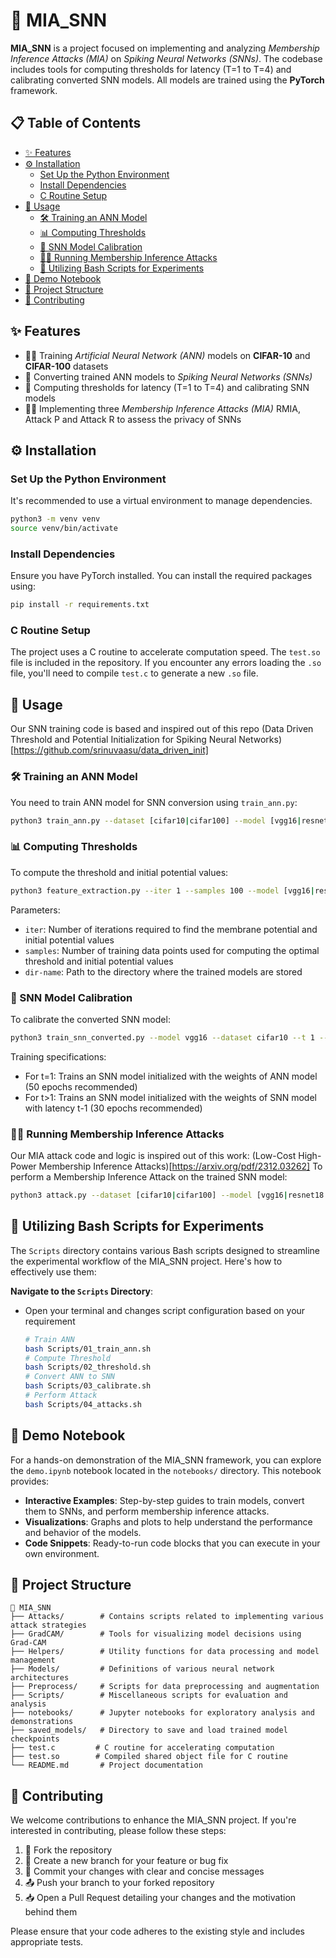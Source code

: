 # 🧠 MIA_SNN

**MIA_SNN** is a project focused on implementing and analyzing *Membership Inference Attacks (MIA)* on *Spiking Neural Networks (SNNs)*. The codebase includes tools for computing thresholds for latency (T=1 to T=4) and calibrating converted SNN models. All models are trained using the **PyTorch** framework.

## 📋 Table of Contents

- [✨ Features](#-features)
- [⚙️ Installation](#️-installation)
  - [Set Up the Python Environment](#set-up-the-python-environment)
  - [Install Dependencies](#install-dependencies)
  - [C Routine Setup](#c-routine-setup)
- [🚀 Usage](#-usage)
  - [🛠️ Training an ANN Model](#️-training-an-ann-model)
  - [📊 Computing Thresholds](#-computing-thresholds)
  - [🔄 SNN Model Calibration](#-snn-model-calibration)
  - [🕵️‍♂️ Running Membership Inference Attacks](#️-running-membership-inference-attacks)
  - [📜 Utilizing Bash Scripts for Experiments](#-utilizing-bash-scripts-for-experiments)
- [📓 Demo Notebook](#-demo-notebook)
- [📂 Project Structure](#-project-structure)
- [🤝 Contributing](#-contributing)

## ✨ Features

- 🏋️‍♂️ Training *Artificial Neural Network (ANN)* models on **CIFAR-10** and **CIFAR-100** datasets
- 🔄 Converting trained ANN models to *Spiking Neural Networks (SNNs)*
- 📏 Computing thresholds for latency (T=1 to T=4) and calibrating SNN models
- 🕵️‍♂️ Implementing three *Membership Inference Attacks (MIA)* RMIA, Attack P and Attack R to assess the privacy of SNNs

## ⚙️ Installation

### Set Up the Python Environment

It's recommended to use a virtual environment to manage dependencies.

```bash
python3 -m venv venv
source venv/bin/activate
```

### Install Dependencies

Ensure you have PyTorch installed. You can install the required packages using:

```bash
pip install -r requirements.txt
```

### C Routine Setup

The project uses a C routine to accelerate computation speed. The `test.so` file is included in the repository. If you encounter any errors loading the `.so` file, you'll need to compile `test.c` to generate a new `.so` file.

## 🚀 Usage

Our SNN training code is based and inspired out of this repo (Data Driven Threshold and Potential Initialization for Spiking Neural
Networks)[https://github.com/srinuvaasu/data_driven_init]

### 🛠️ Training an ANN Model

You need to train ANN model for SNN conversion using `train_ann.py`:

```bash
python3 train_ann.py --dataset [cifar10|cifar100] --model [vgg16|resnet18|resnet20|cifarnet] --reference_models 4
```

### 📊 Computing Thresholds

To compute the threshold and initial potential values:

```bash
python3 feature_extraction.py --iter 1 --samples 100 --model [vgg16|resnet18|resnet20|cifarnet] --dataset [cifar10|cifar100] --checkpoint dir-name --reference_models 4
```

Parameters:
- `iter`: Number of iterations required to find the membrane potential and initial potential values
- `samples`: Number of training data points used for computing the optimal threshold and initial potential values
- `dir-name`: Path to the directory where the trained models are stored

### 🔄 SNN Model Calibration

To calibrate the converted SNN model:

```bash
python3 train_snn_converted.py --model vgg16 --dataset cifar10 --t 1 --epochs 50 --reference_models 4
```

Training specifications:
- For t=1: Trains an SNN model initialized with the weights of ANN model (50 epochs recommended)
- For t>1: Trains an SNN model initialized with the weights of SNN model with latency t-1 (30 epochs recommended)

### 🕵️‍♂️ Running Membership Inference Attacks

Our MIA attack code and logic is inspired out of this work: (Low-Cost High-Power Membership Inference Attacks)[https://arxiv.org/pdf/2312.03262]
To perform a Membership Inference Attack on the trained SNN model:

```bash
python3 attack.py --dataset [cifar10|cifar100] --model [vgg16|resnet18|resnet20|cifarnet]
```

## 📜 Utilizing Bash Scripts for Experiments

The `Scripts` directory contains various Bash scripts designed to streamline the experimental workflow of the MIA_SNN project. Here's how to effectively use them:

**Navigate to the `Scripts` Directory**:
   - Open your terminal and changes script configuration based on your requirement
     ```bash
     # Train ANN
     bash Scripts/01_train_ann.sh
     # Compute Threshold
     bash Scripts/02_threshold.sh
     # Convert ANN to SNN
     bash Scripts/03_calibrate.sh
     # Perform Attack
     bash Scripts/04_attacks.sh
     ```

## 📓 Demo Notebook

For a hands-on demonstration of the MIA_SNN framework, you can explore the `demo.ipynb` notebook located in the `notebooks/` directory. This notebook provides:

- **Interactive Examples**: Step-by-step guides to train models, convert them to SNNs, and perform membership inference attacks.
- **Visualizations**: Graphs and plots to help understand the performance and behavior of the models.
- **Code Snippets**: Ready-to-run code blocks that you can execute in your own environment.

## 📂 Project Structure

```
📂 MIA_SNN
├── Attacks/        # Contains scripts related to implementing various attack strategies
├── GradCAM/        # Tools for visualizing model decisions using Grad-CAM
├── Helpers/        # Utility functions for data processing and model management
├── Models/         # Definitions of various neural network architectures
├── Preprocess/     # Scripts for data preprocessing and augmentation
├── Scripts/        # Miscellaneous scripts for evaluation and analysis
├── notebooks/      # Jupyter notebooks for exploratory analysis and demonstrations
├── saved_models/   # Directory to save and load trained model checkpoints
├── test.c         # C routine for accelerating computation
├── test.so        # Compiled shared object file for C routine
└── README.md       # Project documentation
```

## 🤝 Contributing

We welcome contributions to enhance the MIA_SNN project. If you're interested in contributing, please follow these steps:

1. 🍴 Fork the repository
2. 🌿 Create a new branch for your feature or bug fix
3. 💬 Commit your changes with clear and concise messages
4. 📤 Push your branch to your forked repository
5. 📥 Open a Pull Request detailing your changes and the motivation behind them

Please ensure that your code adheres to the existing style and includes appropriate tests.
